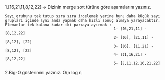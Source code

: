 1.[16,21,11,8,12,22] -> Dizinin merge sort türüne göre aşamalarını yazınız.
     
    Sayı grubunu tek tutup sıra sıra incelemek yerine bunu daha küçük sayı grupları içinde aynı anda yapmak daha hızlı sonuç almaya yarayacaktır. 
    Elemanlar tek kalana kadar iki parçaya ayırmak :   
                                                     1- [16,21,11] - [8,12,22]
                                                     2- [16], [21,11] - [8,12], [22]
                                                     3- [16], [11,21] - [8,12], [22]
                                                     4- [11,16,21] -[8,12,22]
                                                     5- [8,11,12,16,21,22]


2.Big-O gösterimini yazınız.
    O(n log n)
